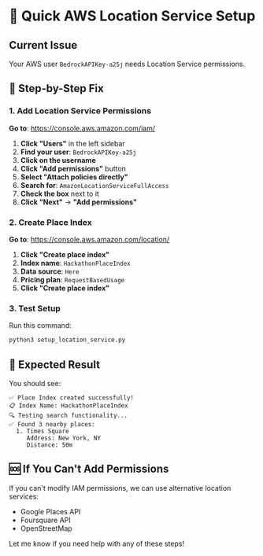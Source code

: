 # 🚀 Quick AWS Location Service Setup

## Current Issue
Your AWS user `BedrockAPIKey-a25j` needs Location Service permissions.

## 🔧 Step-by-Step Fix

### 1. Add Location Service Permissions
**Go to**: https://console.aws.amazon.com/iam/

1. **Click "Users"** in the left sidebar
2. **Find your user**: `BedrockAPIKey-a25j`
3. **Click on the username**
4. **Click "Add permissions"** button
5. **Select "Attach policies directly"**
6. **Search for**: `AmazonLocationServiceFullAccess`
7. **Check the box** next to it
8. **Click "Next"** → **"Add permissions"**

### 2. Create Place Index
**Go to**: https://console.aws.amazon.com/location/

1. **Click "Create place index"**
2. **Index name**: `HackathonPlaceIndex`
3. **Data source**: `Here`
4. **Pricing plan**: `RequestBasedUsage`
5. **Click "Create place index"**

### 3. Test Setup
Run this command:
```bash
python3 setup_location_service.py
```

## 🎯 Expected Result
You should see:
```
✅ Place Index created successfully!
📋 Index Name: HackathonPlaceIndex
🔍 Testing search functionality...
✅ Found 3 nearby places:
  1. Times Square
     Address: New York, NY
     Distance: 50m
```

## 🆘 If You Can't Add Permissions
If you can't modify IAM permissions, we can use alternative location services:
- Google Places API
- Foursquare API
- OpenStreetMap

Let me know if you need help with any of these steps!
